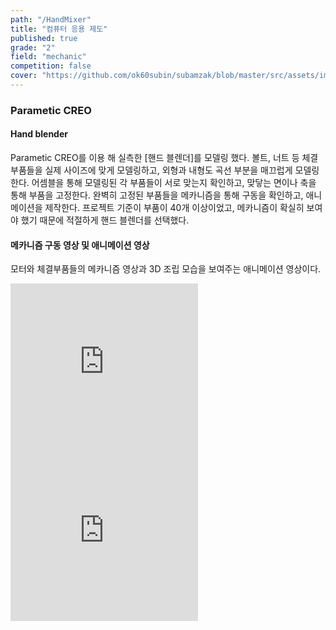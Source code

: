 ```yaml
---
path: "/HandMixer"
title: "컴퓨터 응용 제도"
published: true
grade: "2"
field: "mechanic"
competition: false
cover: "https://github.com/ok60subin/subamzak/blob/master/src/assets/images/mixer.png?raw=true"
---
```

<h3>Parametic CREO</h3>
    <h4>Hand blender</h4>
    <p>
        Parametic CREO를 이용 해 실측한 [핸드 블렌더]를 모델링 했다.
        볼트, 너트 등 체결 부품들을 실제 사이즈에 맞게 모델링하고, 외형과 내형도 곡선 부분을 매끄럽게 모델링한다.
        어셈블을 통해 모델링된 각 부품들이 서로 맞는지 확인하고, 맞닿는 면이나 축을 통해 부품을 고정한다.
        완벽히 고정된 부품들을 메카니즘을 통해 구동을 확인하고, 애니메이션을 제작한다.
        프로젝트 기준이 부품이 40개 이상이었고, 메카니즘이 확실히 보여야 했기 때문에 적절하게 핸드 블렌더를 선택했다.
    </p>
    <h4>메카니즘 구동 영상 및 애니메이션 영상</h4>
    <p>
        모터와 체결부품들의 메카니즘 영상과 3D 조립 모습을 보여주는 애니메이션 영상이다.
    </p>
    
  <div class="box alt twoimg">
        <div class="row gtr-50 gtr-uniform imgs multi">
            <div class="col-6"> <span class="image fit">
                <iframe height="270px" src="https://www.youtube.com/embed/Ly2JFjQIsgU" frameborder="0" allow="accelerometer; autoplay; encrypted-media; gyroscope; picture-in-picture" allowfullscreen></iframe></span>
            </div>
             <div class="col-6"> <span class="image fit">
               <iframe height="270px" src="https://www.youtube.com/embed/0ZHs2ZHt4M4?list=PLxdB5m160EjRX6fsFnJJ2dcFpma_ApuIS" frameborder="0" allow="accelerometer; autoplay; encrypted-media; gyroscope; picture-in-picture" allowfullscreen></iframe></span>
            </div>
        </div>
    </div>